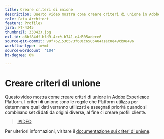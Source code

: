 ```yaml
---
title: Creare criteri di unione
description: Questo video mostra come creare criteri di unione in Adobe Experience Platform. I criteri di unione sono le regole che Platform utilizza per determinare quali dati verranno utilizzati e assegnati priorità quando si combinano set di dati da origini diverse, al fine di creare profili cliente.
role: Data Architect
feature: Profiles
jira: KT-4345
thumbnail: 330433.jpg
exl-id: a6bf84df-bfd9-4cc9-b741-e4d605adece6
source-git-commit: 90f7621536573f60ac6585404b1ac0e49cb08496
workflow-type: tm+mt
source-wordcount: '104'
ht-degree: 0%

---
```


# Creare criteri di unione

Questo video mostra come creare criteri di unione in Adobe Experience Platform. I criteri di unione sono le regole che Platform utilizza per determinare quali dati verranno utilizzati e assegnati priorità quando si combinano set di dati da origini diverse, al fine di creare profili cliente.

>[!VIDEO](https://video.tv.adobe.com/v/330433?quality=12&learn=on)

Per ulteriori informazioni, visitare il [documentazione sui criteri di unione](https://experienceleague.adobe.com/docs/experience-platform/profile/merge-policies/overview.html).
